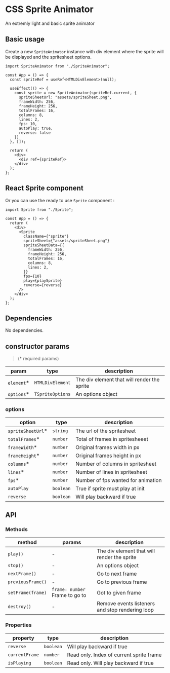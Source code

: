 # CSS Sprite Animator

An extremly light and basic sprite animator

## Basic usage

Create a new `SpriteAnimator` instance with div element where the sprite will be displayed and the spritesheet options.

```tsx
import SpriteAnimator from "./SpriteAnimator";

const App = () => {
  const spriteRef = useRef<HTMLDivElement>(null);

  useEffect(() => {
    const sprite = new SpriteAnimator(spriteRef.current, {
      spriteSheetUrl: "assets/spriteSheet.png",
      frameWidth: 256,
      frameHeight: 256,
      totalFrames: 16,
      columns: 8,
      lines: 2,
      fps: 10,
      autoPlay: true,
      reverse: false
    })
  }, []);

  return (
    <div>
      <div ref={spriteRef}>
    </div>
  );
};
```

## React Sprite component

Or you can use the ready to use `Sprite` component :

```tsx
import Sprite from "./Sprite";

const App = () => {
  return (
    <div>
      <Sprite 
        className={"sprite"}
        spriteSheet={"assets/spriteSheet.png"}
        spriteSheetData={{
          frameWidth: 256,
          frameHeight: 256,
          totalFrames: 16,
          columns: 8,
          lines: 2,
        }}
        fps={10}
        play={playSprite}
        reverse={reverse}
      />
    </div>
  );
};
```

## Dependencies

No dependencies.

## constructor params

> (\* required params)

| param           | type                  | description                                                              | 
| --------------- | --------------------- | ------------------------------------------------------------------------ | 
| `element`\*     | `HTMLDivElement`      | The div element that will render the sprite                              | 
| `options`\*     | `TSpriteOptions`      | An options object                                                        | 

### options

| option            | type                  | description                                                              | 
| ----------------- | --------------------- | ------------------------------------------------------------------------ |
| `spriteSheetUrl`\*| `string`              | The url of the spritesheet                                               | 
| `totalFrames`\*   | `number`              | Total of frames in spritesheeet                                          |
| `frameWidth`\*    | `number`              | Original frames width in px                                              |
| `frameHeight`\*   | `number`              | Original frames height in px                                             |
| `columns`\*       | `number`              | Number of columns in spritesheet                                         |
| `lines`\*         | `number`              | Number of lines in spritesheet                                           |
| `fps`\*           | `number`              | Number of fps wanted for animation                                       |
| `autoPlay`        | `boolean`             | True if sprite must play at init                                         |
| `reverse`         | `boolean`             | Will play backward if true                                               |

## API

### Methods

| method                          | params                                                     | description                                                              | 
| ------------------------------- | ---------------------------------------------------------- | ------------------------------------------------------------------------ | 
| `play()`                        | -                                                          | The div element that will render the sprite                              | 
| `stop()`                        | -                                                          | An options object                                                        | 
| `nextFrame()`                   | -                                                          | Go to next frame                                                         | 
| `previousFrame()`               | -                                                          | Go to previous frame                                                     | 
| `setFrame(frame)`               | `frame: number` Frame to go to                             | Got to given frame                                                       | 
| `destroy()`                     | -                                                          | Remove events listeners and stop rendering loop                          | 

### Properties

| property                        | type                                                       | description                                                              | 
| ------------------------------- | ---------------------------------------------------------- | ------------------------------------------------------------------------ | 
| `reverse`                       | `boolean`                                                  | Will play backward if true                                               | 
| `currentFrame`                  | `number`                                                   | Read only. Index of current sprite frame                                 | 
| `isPlaying`                     | `boolean`                                                  | Read only. Will play backward if true                                    | 
